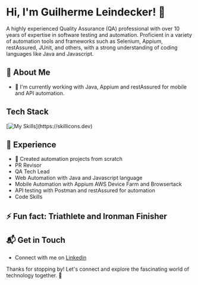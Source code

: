 # Hi, I'm Guilherme Leindecker! 👋

A highly experienced Quality Assurance (QA) professional with over 10 years of expertise in software testing and automation. Proficient in a variety of automation tools and frameworks such as Selenium, Appium, restAssured, JUnit, and others, with a strong understanding of coding languages like Java and Javascript.

## 🚀 About Me

- 🔭 I'm currently working with Java, Appium and restAssured for mobile and API automation.

## Tech Stack
[![My Skills](https://skillicons.dev/icons?i=js,java,selenium,aws,azure,docker,gherkin,github,git,mongodb,npm,postman,py,rabbitmq,)](https://skillicons.dev)

## 🌱 Experience

- 🚀 Created automation projects from scratch
- PR Revisor
- QA Tech Lead
- Web Automation with Java and Javascript language
- Mobile Automation with Appium AWS Device Farm and Browsertack
- API testing with Postman and restAssured for automation
- Code Skills

## ⚡ Fun fact: Triathlete and Ironman Finisher 

## 📬 Get in Touch

- Connect with me on [Linkedin](https://www.linkedin.com/in/guilherme-leindecker/)

Thanks for stopping by! Let's connect and explore the fascinating world of technology together. 🚀



<!--

Here are some ideas to get you started:

- 🔭 I’m currently working on ...
- 🌱 I’m currently learning ...
- 👯 I’m looking to collaborate on ...
- 🤔 I’m looking for help with ...
- 💬 Ask me about ...
- 📫 How to reach me: ...
- 😄 Pronouns: ...
- ⚡ Fun fact: ...
-->
